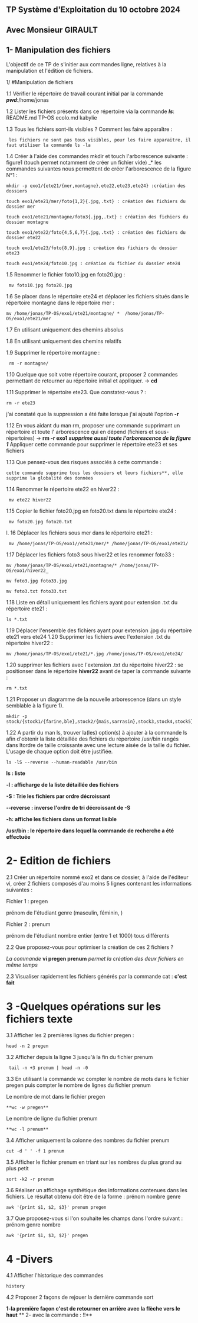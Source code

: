 ## TP Système d'Exploitation du 10  octobre 2024

## Avec Monsieur GIRAULT

## 1- Manipulation des fichiers 

L'objectif de ce TP de s'initier aux commandes ligne, relatives à la manipulation et l'édition de fichiers.

1/ #Manipulation de fichiers

1.1 Vérifier le répertoire de travail courant initial par la commande _**pwd**_:/home/jonas

1.2 Lister les fichiers présents dans ce répertoire via la commande _**ls**_: README.md TP-OS ecolo.md kabylie

1.3 Tous les fichiers sont-ils visibles ? Comment les faire apparaître :

	 les fichiers ne sont pas tous visibles, pour les faire apparaitre, il faut utiliser la commande ls -la

1.4 Créer à l'aide des commandes mkdir et touch l'arborescence suivante : figure1
(touch permet notamment de créer un fichier vide) _* les commandes suivantes nous permettent de créer l'arborescence de la figure N°1 :

	mkdir -p exo1/{ete21/{mer,montagne},ete22,ete23,ete24} :création des dossiers 

	touch exo1/ete21/mer/foto{1,2}{.jpg,.txt} : création des fichiers du dossier mer

	touch exo1/ete21/montagne/foto3{.jpg,.txt} : création des fichiers du dossier montagne

	touch exo1/ete22/foto{4,5,6,7}{.jpg,.txt} : création des fichiers du dossier ete22

	touch exo1/ete23/foto{8,9}.jpg : création des fichiers du dossier ete23

	touch exo1/ete24/foto10.jpg : création du fichier du dossier ete24

1.5 Renommer le fichier foto10.jpg en foto20.jpg :

	 mv foto10.jpg foto20.jpg

1.6 Se placer dans le répertoire ete24 et déplacer les fichiers situés dans le répertoire montagne dans le répertoire mer :

	mv /home/jonas/TP-OS/exo1/ete21/montagne/ *  /home/jonas/TP-OS/exo1/ete21/mer

1.7 En utilisant uniquement des chemins absolus

1.8 En utilisant uniquement des chemins relatifs

1.9 Supprimer le répertoire montagne :

	 rm -r montagne/

1.10 Quelque que soit votre répertoire courant, proposer 2 commandes permettant de retourner au répertoire initial et appliquer. -> **cd**

1.11 Supprimer le répertoire ete23. Que constatez-vous ? : 

	rm -r ete23 

j'ai constaté que la suppression a été faite lorsque j'ai ajouté l'oprion **-r**

1.12 En vous aidant du man rm, proposer une commande supprimant un répertoire et toute l' arborescence qui en dépend (fichiers et sous-répertoires) -> **rm -r exo1** **_supprime aussi toute l'arborescence de la figure 1_**
Appliquer cette commande pour supprimer le répertoire ete23 et ses fichiers 

1.13 Que pensez-vous des risques associés à cette commande : 

	cette commande supprime tous les dossiers et leurs fichiers**, elle supprime la globalité des données

1.14 Renommer le répertoire ete22 en hiver22 :

	 mv ete22 hiver22

1.15 Copier le fichier foto20.jpg en foto20.txt dans le répertoire ete24 :

	 mv foto20.jpg foto20.txt

l. 16 Déplacer les fichiers sous mer dans le répertoire ete21 :

	 mv /home/jonas/TP-OS/exo1//ete21/mer/* /home/jonas/TP-OS/exo1/ete21/

1.17 Déplacer les fichiers foto3 sous hiver22 et les renommer foto33 :

	mv /home/jonas/TP-OS/exo1/ete21/montagne/* /home/jonas/TP-OS/exo1/hiver22_  

	mv foto3.jpg foto33.jpg

	mv foto3.txt foto33.txt

1.18 Liste en détail uniquement les fichiers ayant pour extension .txt du répertoire ete21 : 

	ls *.txt 


1.19 Déplacer l'ensemble des fichiers ayant pour extension .jpg du répertoire ete21 vers ete24 1.20 Supprimer les fichiers avec l'extension .txt du répertoire hiver22 :

	mv /home/jonas/TP-OS/exo1/ete21/*.jpg /home/jonas/TP-OS/exo1/ete24/

1.20 supprimer les fichiers avec l'extension .txt du répertoire hiver22 : se positionser dans le répertoire **hiver22** avant de taper la commande suivante :

	rm *.txt	

1.21 Proposer un diagramme de la nouvelle arborescence (dans un style semblable à la figure 1).	 

	mkdir -p stock/{stock1/{farine,ble},stock2/{mais,sarrasin},stock3,stock4,stock5}

1.22 A partir du man ls, trouver la(les) option(s) à ajouter à la commande ls afin d'obtenir la liste détaillée des fichiers du répertoire /usr/bin rangés dans Itordre de taille croissante avec une lecture aisée de la taille du fichier. L'usage de chaque option doit être justifiée.

	ls -lS --reverse --human-readable /usr/bin

 **ls : liste**

 **-l : afficharge de la liste détaillée des fichiers**

 **-S : Trie les fichiers par ordre décroissant**

 **--reverse : inverse l'ordre de tri décroissant de -S**

 **-h: affiche les fichiers dans un format lisible**

 **/usr/bin : le répertoire dans lequel la commande de recherche a été effectuée** 
	
# 2- Edition de fichiers

2.1 Créer un répertoire nommé exo2 et dans ce dossier, à l'aide de l'éditeur vi, créer 2 fichiers composés d'au moins 5 lignes contenant les informations suivantes :

Fichier 1 : pregen 

prénom de l'étudiant     genre (masculin, féminin, ) 

Fichier 2 : prenum 

prénom de l'étudiant     nombre entier (entre 1 et 1000) tous différents

2.2 Que proposez-vous pour optimiser la création de ces 2 fichiers ?

 _La commande_ **vi pregen prenum** _permet la création des deux fichiers en même temps_ 

2.3 Visualiser rapidement les fichiers générés par la commande cat : **c'est fait**

# 3 -Quelques opérations sur les fichiers texte

3.1 Afficher les 2 premières lignes du fichier pregen :

	head -n 2 pregen

3.2 Afficher depuis la ligne 3 jusqu'à la fin du fichier prenum

	 tail -n +3 prenum | head -n -0

3.3 En utilisant la commande wc compter le nombre de mots dans le fichier pregen puis compter le nombre de lignes du fichier prenum
	
Le nombre de mot dans le fichier pregen 	

	**wc -w pregen**

Le nombre de ligne du fichier prenum

	**wc -l prenum**

3.4 Afficher uniquement la colonne des nombres du fichier prenum

	cut -d ' ' -f 1 prenum

3.5 Afficher le fichier prenum en triant sur les nombres du plus grand au plus petit

	sort -k2 -r prenum

3.6 Réaliser un affichage synthétique des informations contenues dans les fichiers. Le résultat obtenu doit être de la forme : prénom nombre genre

	awk '{print $1, $2, $3}' prenum pregen

3.7 Que proposez-vous si l'on souhaite les champs dans l'ordre suivant : prénom genre nombre

	awk '{print $1, $3, $2}' pregen


# 4 -Divers

4.1 Afficher l'historique des commandes

	history

4.2 Proposer 2 façons de rejouer la dernière commande sort

 **1-la première façon c'est de retourner en arrière avec la flèche vers le haut**
 ** 2- avec la commande : !!**
